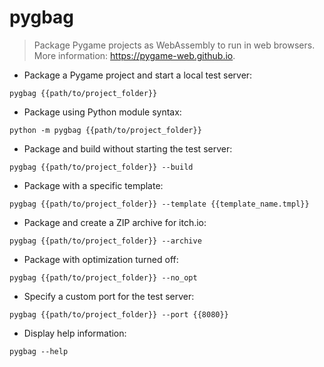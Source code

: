 # pygbag

> Package Pygame projects as WebAssembly to run in web browsers.
> More information: <https://pygame-web.github.io>.

- Package a Pygame project and start a local test server:

`pygbag {{path/to/project_folder}}`

- Package using Python module syntax:

`python -m pygbag {{path/to/project_folder}}`

- Package and build without starting the test server:

`pygbag {{path/to/project_folder}} --build`

- Package with a specific template:

`pygbag {{path/to/project_folder}} --template {{template_name.tmpl}}`

- Package and create a ZIP archive for itch.io:

`pygbag {{path/to/project_folder}} --archive`

- Package with optimization turned off:

`pygbag {{path/to/project_folder}} --no_opt`

- Specify a custom port for the test server:

`pygbag {{path/to/project_folder}} --port {{8080}}`

- Display help information:

`pygbag --help`

